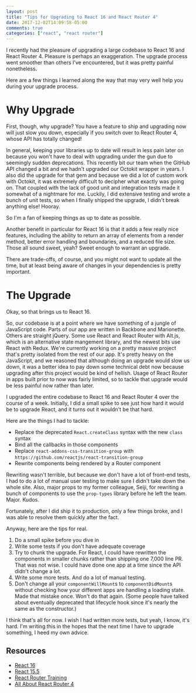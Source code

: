 ```yaml
---
layout: post
title: "Tips for Upgrading to React 16 and React Router 4"
date: 2017-12-02T14:09:58-05:00
comments: true
categories: ["react", "react router"]
---
```


I recently had the pleasure of upgrading a large codebase to React 16 and
React Router 4. Pleasure is perhaps an exaggeration. The upgrade process
went smoother than others I've encountered, but it was pretty painful nonetheless.

Here are a few things I learned along the way that may very well help you
during your upgrade process. 

# Why Upgrade
First, though, why upgrade? You have a feature to ship and upgrading now will just
slow you down, especially if you switch over to React Router 4, whose API
has totally changed!

In general, keeping your libraries up to date will result in less pain later
on because you won't have to deal with upgrading under the gun due to
seemingly sudden deprecations. This recently bit our team when the GitHub
API changed a bit and we hadn't upgraded our Octokit wrapper in years. I
also did the upgrade for that gem and because we did a lot of custom work
with Octokit, it was extremely difficult to decipher what exactly was going
on. That coupled with the lack of good unit and integration tests made it
somewhat of a nightmare for me. Luckily, I did extensive testing and wrote
a bunch of unit tests, so when I finally shipped the upgrade, I didn't break
anything else! Hooray.

So I'm a fan of keeping things as up to date as possible.

Another benefit in particular for React 16 is that it adds a few really nice
features, including the ability to return an array of elements from a render
method, better error handling and boundaries, and a reduced file size. Those
all sound sweet, yeah? Sweet enough to warrant an upgrade.

There are
trade-offs, of course, and you might not want to update all the time, but at
least being aware of changes in your dependencies is pretty important. 

# The Upgrade

Okay, so that brings us to React 16.

So, our codebase is at a point where
we have something of a jungle of JavaScript code. Parts of our app are
written in Backbone and Marionette. Others are straight jQuery. Some use
React and React Router with Alt.js, which is an alternative state mangement library, and the
newest bits use React with Redux. We're currently working on a pretty
massive project that's pretty isolated from the rest of our app. It's pretty
heavy on the JavaScript, and we reasoned that although doing an upgrade
would slow us down, it was a better idea to pay down some technical debt now
because upgrading after this project would be kind of hellish. Usage of
React Router in apps built prior to now was fairly limited, so to tackle
that upgrade would be less painful now rather than later.

I upgraded the entire codebase to React 16 and React Router 4 over the
course of a week. Initially, I did a small spike to see just how hard it
would be to upgrade React, and it turns out it wouldn't be that hard.

Here are the things I had to tackle:
- Replace the deprecated `React.createClass` syntax with the new `class`
  syntax
- Bind all the callbacks in those components
- Replace `react-addons-css-transition-group` with `https://github.com/reactjs/react-transition-group`
- Rewrite components being rendered by a Router component

Rewriting wasn't terrible, but
because we don't have a lot of front-end tests, I had to do a lot of manual
user testing to make sure I didn't take down the whole site. Also, major
props to my former colleague, Seiji, for rewriting a bunch of components to
use the `prop-types` library before he left the team. Major. Kudos.

Fortunately, after I did ship it to production, only a few things broke, and
I was able to resolve them quickly after the fact. 

Anyway, here are the tips for real.

1. Do a small spike before you dive in
2. Write some tests if you don't have adequate coverage
3. Try to chunk the upgrade. For React, I could have rewritten the
   components in smaller chunks rather than shipping one 7,000 line PR. That
   was not wise. I could have done one app at a time since the API didn't
   change a lot.
4. Write some more tests. And do a lot of manual testing.
5. Don't change all your `componentWillMount`s to `componentDidMount`s
   without checking how your different apps are handling a loading state.
   Made that mistake once. Won't do that again. (Some people have talked
   about eventually deprecated that lifecycle hook since it's nearly the
   same as the constructor.)

I think that's all for now. I wish I had written more tests, but yeah, I
know, it's hard. I'm writing this in the hopes that the next time I have to
upgrade something, I heed my own advice.


## Resources
- [React 16](https://reactjs.org/blog/2017/09/26/react-v16.0.html)
- [React 15.5](https://reactjs.org/blog/2017/04/07/react-v15.5.0.html#discontinuing-support-for-react-addons)
- [React Router Training](https://reacttraining.com/react-router/)
- [All About React Router 4](https://css-tricks.com/react-router-4/)
